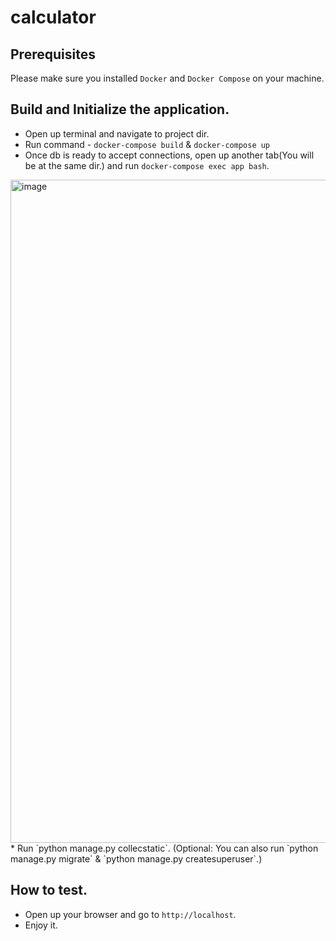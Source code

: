 # calculator

## Prerequisites
Please make sure you installed `Docker` and `Docker Compose` on your machine.

## Build and Initialize the application.
* Open up terminal and navigate to project dir.
* Run command - `docker-compose build` & `docker-compose up`
* Once db is ready to accept connections, open up another tab(You will be at the same dir.) and run `docker-compose exec app bash`.
<img width="1061" alt="image" src="https://user-images.githubusercontent.com/54678642/196058402-704e3188-0aa9-4981-8140-2a09716b553e.png">
* Run `python manage.py collecstatic`. (Optional: You can also run `python manage.py migrate` & `python manage.py createsuperuser`.)

## How to test.
* Open up your browser and go to `http://localhost`.
* Enjoy it.